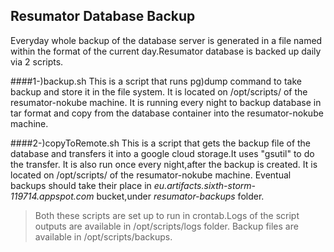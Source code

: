 ## Resumator Database Backup

Everyday whole backup of the database server is generated in a file named within the format of the current day.Resumator database is backed up daily via 2 scripts.

####1-)backup.sh
This is a script that runs pg)dump command to take backup and store it in the file system.
It is located on /opt/scripts/ of the resumator-nokube machine. It is running every night to backup database in tar format and copy from the database container into the resumator-nokube machine.

####2-)copyToRemote.sh
This is a script that gets the backup file of the database and transfers it into a google cloud storage.It uses "gsutil" to do the transfer. It is also run once every night,after the backup is created. It is located on /opt/scripts/ of the resumator-nokube machine. Eventual backups should take their place in *eu.artifacts.sixth-storm-119714.appspot.com* bucket,under *resumator-backups* folder.


> Both these scripts are set up to run in crontab.Logs of the script outputs are available in /opt/scripts/logs folder. Backup files are available in /opt/scripts/backups.